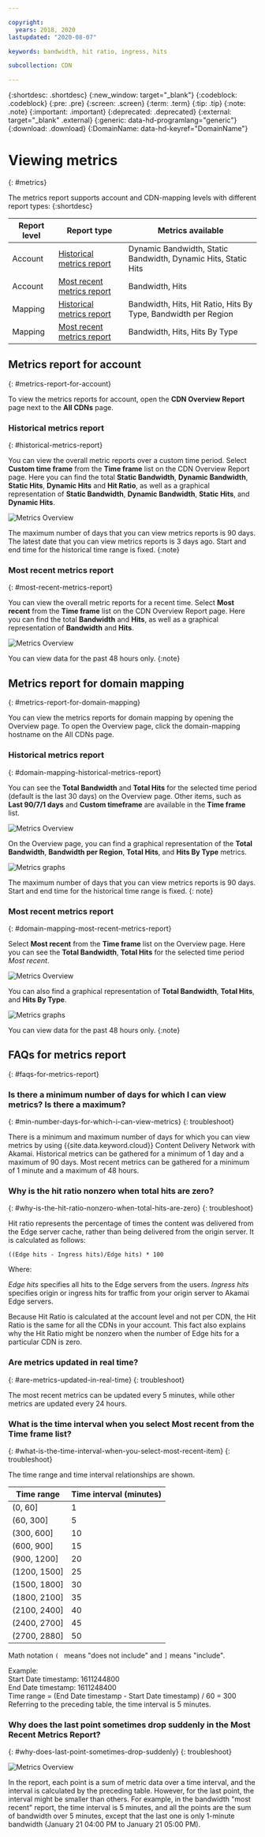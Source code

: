 ```yaml
---

copyright:
  years: 2018, 2020
lastupdated: "2020-08-07"

keywords: bandwidth, hit ratio, ingress, hits

subcollection: CDN

---
```


{:shortdesc: .shortdesc}
{:new_window: target="_blank"}
{:codeblock: .codeblock}
{:pre: .pre}
{:screen: .screen}
{:term: .term}
{:tip: .tip}
{:note: .note}
{:important: .important}
{:deprecated: .deprecated}
{:external: target="_blank" .external}
{:generic: data-hd-programlang="generic"}
{:download: .download}
{:DomainName: data-hd-keyref="DomainName"}

# Viewing metrics
{: #metrics}

The metrics report supports account and CDN-mapping levels with different report types:
{:shortdesc}

|Report level| Report type                | Metrics available|
|------------|----------------------------|------------------|
| Account | [Historical metrics report](#historical-metrics-report)  | Dynamic Bandwidth, Static Bandwidth, Dynamic Hits, Static Hits|
| Account | [Most recent metrics report](#most-recent-metrics-report) | Bandwidth, Hits|
| Mapping | [Historical metrics report](/docs/CDN?topic=CDN-metrics#domain-mapping-historical-metrics-report)  | Bandwidth, Hits, Hit Ratio, Hits By Type, Bandwidth per Region|
| Mapping | [Most recent metrics report](/docs/CDN?topic=CDN-metrics#domain-mapping-most-recent-metrics-report) | Bandwidth, Hits, Hits By Type|

## Metrics report for account
{: #metrics-report-for-account}

To view the metrics reports for account, open the **CDN Overview Report** page next to the **All CDNs** page.

### Historical metrics report
{: #historical-metrics-report}

You can view the overall metric reports over a custom time period. Select **Custom time frame** from the **Time frame** list on the CDN Overview Report page. Here you can find the total **Static Bandwidth**, **Dynamic Bandwidth**, **Static Hits**, **Dynamic Hits** and **Hit Ratio**, as well as a graphical representation of **Static Bandwidth**, **Dynamic Bandwidth**, **Static Hits**, and **Dynamic Hits**.

 ![Metrics Overview](images/metrics-custom-time-report.png)

The maximum number of days that you can view metrics reports is 90 days. The latest date that you can view metrics reports is 3 days ago. Start and end time for the historical time range is fixed.
{:note}

### Most recent metrics report
{: #most-recent-metrics-report}

You can view the overall metric reports for a recent time. Select **Most recent** from the **Time frame** list on the CDN Overview Report page. Here you can find the total **Bandwidth** and **Hits**, as well as a graphical representation of **Bandwidth** and **Hits**.

 ![Metrics Overview](images/metrics-most-recent-report.png)

You can view data for the past 48 hours only.
{:note}

## Metrics report for domain mapping
{: #metrics-report-for-domain-mapping}

You can view the metrics reports for domain mapping by opening the Overview page. To open the Overview page, click the domain-mapping hostname on the All CDNs page.

### Historical metrics report
{: #domain-mapping-historical-metrics-report}

You can see the **Total Bandwidth** and **Total Hits** for the selected time period (default is the last 30 days) on the Overview page. Other items, such as **Last 90/7/1 days** and **Custom timeframe** are available in the **Time frame** list.

  ![Metrics Overview](images/metrics-custom-time-overview.png)

On the Overview page, you can find a graphical representation of the **Total Bandwidth**, **Bandwidth per Region**, **Total Hits**, and **Hits By Type** metrics.

  ![Metrics graphs](images/metrics-custom-time-graphs.png)

The maximum number of days that you can view metrics reports is 90 days. Start and end time for the historical time range is fixed.
{: note}

### Most recent metrics report
{: #domain-mapping-most-recent-metrics-report}

Select **Most recent** from the **Time frame** list on the Overview page. Here you can see the **Total Bandwidth**, **Total Hits** for the selected time period *Most recent*.

  ![Metrics Overview](images/metrics-most-recent-overview.png)

You can also find a graphical representation of **Total Bandwidth**, **Total Hits**, and **Hits By Type**.

  ![Metrics graphs](images/metrics-most-recent-graphs.png)

You can view data for the past 48 hours only.
{:note}

## FAQs for metrics report
{: #faqs-for-metrics-report}

### Is there a minimum number of days for which I can view metrics? Is there a maximum?
{: #min-number-days-for-which-i-can-view-metrics}
{: troubleshoot}

There is a minimum and maximum number of days for which you can view metrics by using {{site.data.keyword.cloud}} Content Delivery Network with Akamai. Historical metrics can be gathered for a minimum of 1 day and a maximum of 90 days. Most recent metrics can be gathered for a minimum of 1 minute and a maximum of 48 hours.

### Why is the hit ratio nonzero when total hits are zero?
{: #why-is-the-hit-ratio-nonzero-when-total-hits-are-zero}
{: troubleshoot}

Hit ratio represents the percentage of times the content was delivered from the Edge server cache, rather than being delivered from the origin server. It is calculated as follows:

`((Edge hits - Ingress hits)/Edge hits) * 100`

Where:

_Edge hits_ specifies all hits to the Edge servers from the users.
_Ingress hits_ specifies origin or ingress hits for traffic from your origin server to Akamai Edge servers.

Because Hit Ratio is calculated at the account level and not per CDN, the Hit Ratio is the same for all the CDNs in your account. This fact also explains why the Hit Ratio might be nonzero when the number of Edge hits for a particular CDN is zero.

### Are metrics updated in real time?
{: #are-metrics-updated-in-real-time}
{: troubleshoot}

The most recent metrics can be updated every 5 minutes, while other metrics are updated every 24 hours.

### What is the time interval when you select **Most recent** from the **Time frame** list?
{: #what-is-the-time-interval-when-you-select-most-recent-item}
{: troubleshoot}

The time range and time interval relationships are shown.

|Time range| Time interval (minutes)   |
|-----------------|--------------------|
|(0, 60]          | 1  |
|(60, 300]        | 5  |
|(300, 600]       | 10 |
|(600, 900]       | 15 |
|(900, 1200]      | 20 |
|(1200, 1500]     | 25 |
|(1500, 1800]     | 30 |
|(1800, 2100]     | 35 |
|(2100, 2400]     | 40 |
|(2400, 2700]     | 45 |
|(2700, 2880]     | 50 |

Math notation `( ` means "does not include" and `]` means "include".  

Example:   
Start Date timestamp: 1611244800  
End Date timestamp: 1611248400  
Time range = (End Date timestamp - Start Date timestamp) / 60 = 300   
Referring to the preceding table, the time interval is 5 minutes.  

### Why does the last point sometimes drop suddenly in the Most Recent Metrics Report?
{: #why-does-last-point-sometimes-drop-suddenly}
{: troubleshoot}

  ![Metrics Overview](images/metrics-most-recent-interval.png)

In the report, each point is a sum of metric data over a time interval, and the interval is calculated by the preceding table. However, for the last point, the interval might be smaller than others. For example, in the bandwidth "most recent" report, the time interval is 5 minutes, and all the points are the sum of bandwidth over 5 minutes, except that the last one is only 1-minute bandwidth (January 21 04:00 PM to January 21 05:00 PM).
